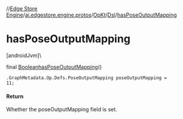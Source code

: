 //[Edge Store Engine](../../../../index.md)/[ai.edgestore.engine.protos](../../index.md)/[OpKt](../index.md)/[Dsl](index.md)/[hasPoseOutputMapping](has-pose-output-mapping.md)

# hasPoseOutputMapping

[androidJvm]\

final [Boolean](https://developer.android.com/reference/kotlin/java/lang/Boolean.html)[hasPoseOutputMapping](has-pose-output-mapping.md)()

<code>.GraphMetadata.Op.Defs.PoseOutputMapping poseOutputMapping = 11;</code>

#### Return

Whether the poseOutputMapping field is set.
